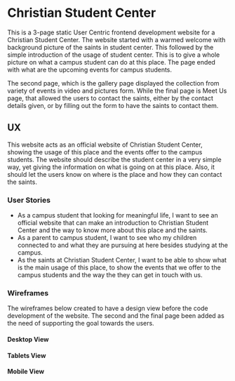 # Christian Student Center

This is a 3-page static User Centric frontend development website for a Christian Student Center. The website started with a warmed welcome with background picture of the saints in student center. This followed by the simple introduction of the usage of student center. This is to give a whole picture on what a campus student can do at this place. The page ended with what are the upcoming events for campus students.

The second page, which is the gallery page displayed the collection from variety of events in video and pictures form. While the final page is Meet Us page, that allowed the users to contact the saints, either by the contact details given, or by filling out the form to have the saints to contact them.

## UX
This website acts as an official website of Christian Student Center, showing the usage of this place and the events offer to the campus students. The website should describe the student center in a very simple way, yet giving the information on what is going on at this place. Also, it should let the users know on where is the place and how they can contact the saints.

### User Stories
 - As a campus student that looking for meaningful life, I want to see an official website that can make an introduction to Christian Student Center and the way to know more about this place and the saints.
 - As a parent to campus student, I want to see who my children connected to and what they are pursuing at here besides studying at the campus.
 - As the saints at Christian Student Center, I want to be able to show what is the main usage of this place, to show the events that we offer to the campus students and the way the they can get in touch with us.

### Wireframes
The wireframes below created to have a design view before the code development of the website. The second and the final page been added as the need of supporting the goal towards the users.

#### Desktop View


#### Tablets View


#### Mobile View